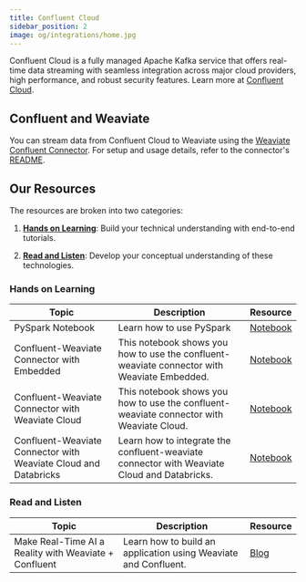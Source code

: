 ```yaml
---
title: Confluent Cloud
sidebar_position: 2
image: og/integrations/home.jpg
---
```


Confluent Cloud is a fully managed Apache Kafka service that offers real-time data streaming with seamless integration across major cloud providers, high performance, and robust security features. Learn more at [Confluent Cloud](https://www.confluent.io/confluent-cloud/).

## Confluent and Weaviate
You can stream data from Confluent Cloud to Weaviate using the [Weaviate Confluent Connector](https://github.com/weaviate/confluent-connector). For setup and usage details, refer to the connector's [README](https://github.com/weaviate/confluent-connector/blob/main/README.md).


## Our Resources 
The resources are broken into two categories: 
1. [**Hands on Learning**](#hands-on-learning): Build your technical understanding with end-to-end tutorials.

2. [**Read and Listen**](#read-and-listen): Develop your conceptual understanding of these technologies.

### Hands on Learning

| Topic | Description | Resource | 
| --- | --- | --- |
| PySpark Notebook | Learn how to use PySpark | [Notebook](https://github.com/weaviate/confluent-connector/blob/main/notebooks/01_demo_pyspark.ipynb) |
| Confluent-Weaviate Connector with Embedded | This notebook shows you how to use the confluent-weaviate connector with Weaviate Embedded. | [Notebook](https://github.com/weaviate/confluent-connector/blob/main/notebooks/02_demo_confluent_weaviate.ipynb) |
| Confluent-Weaviate Connector with Weaviate Cloud | This notebook shows you how to use the confluent-weaviate connector with Weaviate Cloud. | [Notebook](https://github.com/weaviate/confluent-connector/blob/main/notebooks/03_demo_confluent_wcs.ipynb) |
| Confluent-Weaviate Connector with Weaviate Cloud and Databricks | Learn how to integrate the confluent-weaviate connector with Weaviate Cloud and Databricks. | [Notebook](https://github.com/weaviate/confluent-connector/blob/main/notebooks/04_demo_confluent_databricks.ipynb) |


### Read and Listen
| Topic | Description | Resource | 
| --- | --- | --- |
| Make Real-Time AI a Reality with Weaviate + Confluent | Learn how to build an application using Weaviate and Confluent. | [Blog](/blog/confluent-and-weaviate)